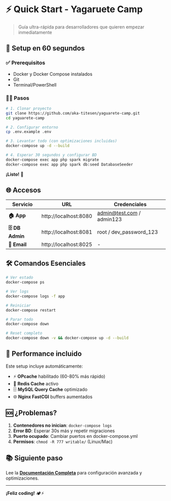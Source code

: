 # ⚡ Quick Start - Yagaruete Camp

> Guía ultra-rápida para desarrolladores que quieren empezar inmediatamente

## 🚀 Setup en 60 segundos

### ✅ Prerequisitos

- Docker y Docker Compose instalados
- Git
- Terminal/PowerShell

### 🏃‍♂️ Pasos

```bash
# 1. Clonar proyecto
git clone https://github.com/aka-titesen/yaguarete-camp.git
cd yaguarete-camp

# 2. Configurar entorno
cp .env.example .env

# 3. Levantar todo (con optimizaciones incluidas)
docker-compose up -d --build

# 4. Esperar 30 segundos y configurar BD
docker-compose exec app php spark migrate
docker-compose exec app php spark db:seed DatabaseSeeder
```

**¡Listo!** 🎉

## 🌐 Accesos

| Servicio        | URL                   | Credenciales              |
| --------------- | --------------------- | ------------------------- |
| **🏠 App**      | http://localhost:8080 | admin@test.com / admin123 |
| **🗄️ DB Admin** | http://localhost:8081 | root / dev_password_123   |
| **📧 Email**    | http://localhost:8025 | -                         |

## 🛠️ Comandos Esenciales

```bash
# Ver estado
docker-compose ps

# Ver logs
docker-compose logs -f app

# Reiniciar
docker-compose restart

# Parar todo
docker-compose down

# Reset completo
docker-compose down -v && docker-compose up -d --build
```

## 🚀 Performance incluido

Este setup incluye automáticamente:

- ⚡ **OPcache** habilitado (60-80% más rápido)
- 🔴 **Redis Cache** activo
- 🗄️ **MySQL Query Cache** optimizado
- 🌐 **Nginx FastCGI** buffers aumentados

## 🆘 ¿Problemas?

1. **Contenedores no inician**: `docker-compose logs`
2. **Error BD**: Esperar 30s más y repetir migraciones
3. **Puerto ocupado**: Cambiar puertos en docker-compose.yml
4. **Permisos**: `chmod -R 777 writable/` (Linux/Mac)

## 📚 Siguiente paso

Lee la **[Documentación Completa](docs/README.md)** para configuración avanzada y optimizaciones.

---

**¡Feliz coding!** 🏕️⚡
